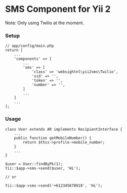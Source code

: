 SMS Component for Yii 2
========================

Note: Only using Twilio at the moment.

### Setup


```
// app/config/main.php
return [
    ...
    'components' => [
        ...
        'sms' => [
            'class' => 'websightnl\yii2sms\Twilio',
            'sid' => '',
            'token' => '',
            'number' => '',
        ]
        ...
    ]
    ...
];
```

### Usage

```
class User extends AR implements RecipientInterface {
    ...
    public function getMobileNumber() {
        return $this->profile->mobile_number;
    }
    ...
}

$user = User::findByPk(1);
Yii::$app->sms->send($user, 'Hi');

// or

Yii::$app->sms->send('+612345678910', 'Hi');
```
